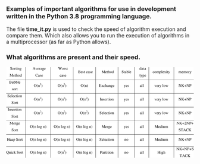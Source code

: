 <h3>Examples of important algorithms for use in development written in the Python 3.8 programming language.</h3>

The file <b>time_it.py</b> is used to check the speed of algorithm execution and compare them. 
Which also allows you to run the execution of algorithms in a multiprocessor (as far as Python allows).

<h3>What algorithms are present and their speed.</h3>
<p class="img"><img src="images/algs.png" alt="Algorithms"></p>